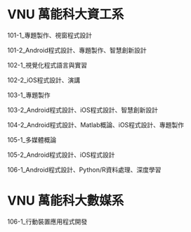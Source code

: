 # VNU 萬能科大資工系

101-1_專題製作、視窗程式設計

101-2_Android程式設計、專題製作、智慧創新設計

102-1_視覺化程式語言與實習

102-2_iOS程式設計、演講

103-1_專題製作

103-2_Android程式設計、iOS程式設計、智慧創新設計

104-2_Android程式設計、Matlab概論、iOS程式設計、專題製作

105-1_多媒體概論

105-2_Android程式設計、iOS程式設計

106-1_Android程式設計、Python/R資料處理、深度學習

# VNU 萬能科大數媒系

106-1_行動裝置應用程式開發
